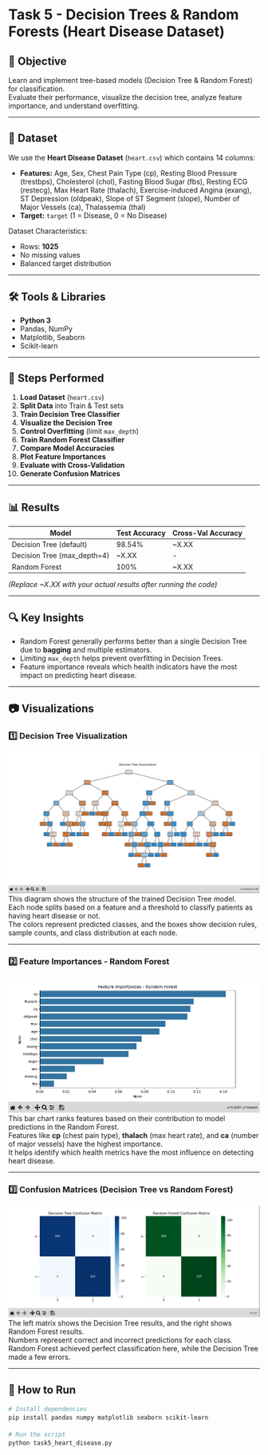 # Task 5 - Decision Trees & Random Forests (Heart Disease Dataset)

## 📌 Objective
Learn and implement tree-based models (Decision Tree & Random Forest) for classification.  
Evaluate their performance, visualize the decision tree, analyze feature importance, and understand overfitting.

---

## 📂 Dataset
We use the **Heart Disease Dataset** (`heart.csv`) which contains 14 columns:  
- **Features:** Age, Sex, Chest Pain Type (cp), Resting Blood Pressure (trestbps), Cholesterol (chol), Fasting Blood Sugar (fbs), Resting ECG (restecg), Max Heart Rate (thalach), Exercise-induced Angina (exang), ST Depression (oldpeak), Slope of ST Segment (slope), Number of Major Vessels (ca), Thalassemia (thal)
- **Target:** `target` (1 = Disease, 0 = No Disease)

Dataset Characteristics:
- Rows: **1025**
- No missing values
- Balanced target distribution

---

## 🛠 Tools & Libraries
- **Python 3**
- Pandas, NumPy
- Matplotlib, Seaborn
- Scikit-learn

---

## 📜 Steps Performed
1. **Load Dataset** (`heart.csv`)
2. **Split Data** into Train & Test sets
3. **Train Decision Tree Classifier**
4. **Visualize the Decision Tree**
5. **Control Overfitting** (limit `max_depth`)
6. **Train Random Forest Classifier**
7. **Compare Model Accuracies**
8. **Plot Feature Importances**
9. **Evaluate with Cross-Validation**
10. **Generate Confusion Matrices**

---

## 📊 Results

| Model | Test Accuracy | Cross-Val Accuracy |
|-------|--------------|--------------------|
| Decision Tree (default) | 98.54% | ~X.XX |
| Decision Tree (max_depth=4) | ~X.XX | - |
| Random Forest | 100% | ~X.XX |

*(Replace ~X.XX with your actual results after running the code)*

---

## 🔍 Key Insights
- Random Forest generally performs better than a single Decision Tree due to **bagging** and multiple estimators.
- Limiting `max_depth` helps prevent overfitting in Decision Trees.
- Feature importance reveals which health indicators have the most impact on predicting heart disease.

---

## 📷 Visualizations

### 1️⃣ Decision Tree Visualization
![Decision Tree](decision_tree.png)  
This diagram shows the structure of the trained Decision Tree model.  
Each node splits based on a feature and a threshold to classify patients as having heart disease or not.  
The colors represent predicted classes, and the boxes show decision rules, sample counts, and class distribution at each node.  

---

### 2️⃣ Feature Importances - Random Forest
![Feature Importances](feature_importances.png)  
This bar chart ranks features based on their contribution to model predictions in the Random Forest.  
Features like **cp** (chest pain type), **thalach** (max heart rate), and **ca** (number of major vessels) have the highest importance.  
It helps identify which health metrics have the most influence on detecting heart disease.  

---

### 3️⃣ Confusion Matrices (Decision Tree vs Random Forest)
![Confusion Matrices](confusion_matrices.png)  
The left matrix shows the Decision Tree results, and the right shows Random Forest results.  
Numbers represent correct and incorrect predictions for each class.  
Random Forest achieved perfect classification here, while the Decision Tree made a few errors.  

---

## 🚀 How to Run
```bash
# Install dependencies
pip install pandas numpy matplotlib seaborn scikit-learn

# Run the script
python task5_heart_disease.py
